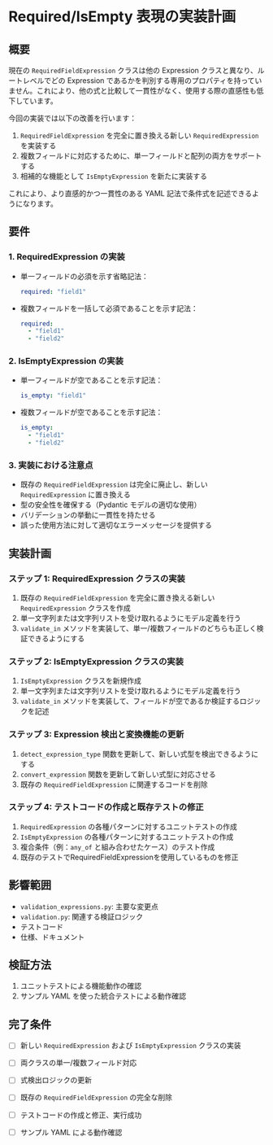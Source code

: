 # Required/IsEmpty 表現の実装計画

## 概要

現在の `RequiredFieldExpression` クラスは他の Expression クラスと異なり、ルートレベルでどの Expression であるかを判別する専用のプロパティを持っていません。これにより、他の式と比較して一貫性がなく、使用する際の直感性も低下しています。

今回の実装では以下の改善を行います：

1. `RequiredFieldExpression` を完全に置き換える新しい `RequiredExpression` を実装する
2. 複数フィールドに対応するために、単一フィールドと配列の両方をサポートする
3. 相補的な機能として `IsEmptyExpression` を新たに実装する

これにより、より直感的かつ一貫性のある YAML 記法で条件式を記述できるようになります。

## 要件

### 1. RequiredExpression の実装

- 単一フィールドの必須を示す省略記法：
  ```yaml
  required: "field1"
  ```
- 複数フィールドを一括して必須であることを示す記法：
  ```yaml
  required:
    - "field1"
    - "field2"
  ```

### 2. IsEmptyExpression の実装

- 単一フィールドが空であることを示す記法：
  ```yaml
  is_empty: "field1"
  ```
- 複数フィールドが空であることを示す記法：
  ```yaml
  is_empty:
    - "field1"
    - "field2"
  ```

### 3. 実装における注意点

- 既存の `RequiredFieldExpression` は完全に廃止し、新しい `RequiredExpression` に置き換える
- 型の安全性を確保する（Pydantic モデルの適切な使用）
- バリデーションの挙動に一貫性を持たせる
- 誤った使用方法に対して適切なエラーメッセージを提供する

## 実装計画

### ステップ 1: RequiredExpression クラスの実装

1. 既存の `RequiredFieldExpression` を完全に置き換える新しい `RequiredExpression` クラスを作成
2. 単一文字列または文字列リストを受け取れるようにモデル定義を行う
3. `validate_in` メソッドを実装して、単一/複数フィールドのどちらも正しく検証できるようにする

### ステップ 2: IsEmptyExpression クラスの実装

1. `IsEmptyExpression` クラスを新規作成
2. 単一文字列または文字列リストを受け取れるようにモデル定義を行う
3. `validate_in` メソッドを実装して、フィールドが空であるか検証するロジックを記述

### ステップ 3: Expression 検出と変換機能の更新

1. `detect_expression_type` 関数を更新して、新しい式型を検出できるようにする
2. `convert_expression` 関数を更新して新しい式型に対応させる
3. 既存の `RequiredFieldExpression` に関連するコードを削除

### ステップ 4: テストコードの作成と既存テストの修正

1. `RequiredExpression` の各種パターンに対するユニットテストの作成
2. `IsEmptyExpression` の各種パターンに対するユニットテストの作成
3. 複合条件（例：`any_of` と組み合わせたケース）のテスト作成
4. 既存のテストでRequiredFieldExpressionを使用しているものを修正

## 影響範囲

- `validation_expressions.py`: 主要な変更点
- `validation.py`: 関連する検証ロジック
- テストコード
- 仕様、ドキュメント

## 検証方法

1. ユニットテストによる機能動作の確認
2. サンプル YAML を使った統合テストによる動作確認

## 完了条件

- [ ] 新しい `RequiredExpression` および `IsEmptyExpression` クラスの実装
- [ ] 両クラスの単一/複数フィールド対応
- [ ] 式検出ロジックの更新
- [ ] 既存の `RequiredFieldExpression` の完全な削除
- [ ] テストコードの作成と修正、実行成功
- [ ] サンプル YAML による動作確認

